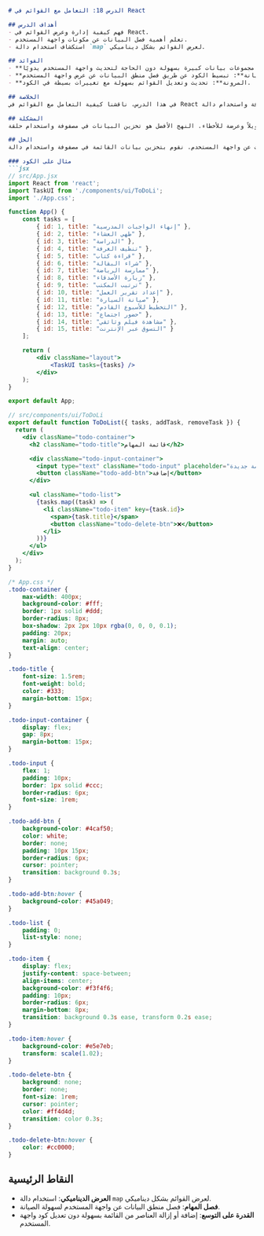 ```markdown
# الدرس 18: التعامل مع القوائم في React

## أهداف الدرس
- فهم كيفية إدارة وعرض القوائم في React.
- تعلم أهمية فصل البيانات عن مكونات واجهة المستخدم.
- استكشاف استخدام دالة `map` لعرض القوائم بشكل ديناميكي.

## الفوائد
- **القدرة على التوسع**: إدارة مجموعات بيانات كبيرة بسهولة دون الحاجة لتحديث واجهة المستخدم يدويًا.
- **سهولة الصيانة**: تبسيط الكود عن طريق فصل منطق البيانات عن عرض واجهة المستخدم.
- **المرونة**: تحديث وتعديل القوائم بسهولة مع تغييرات بسيطة في الكود.

## الخلاصة
في هذا الدرس، ناقشنا كيفية التعامل مع القوائم في React بشكل فعال. بدلًا من إنشاء عناصر واجهة المستخدم يدويًا لكل عنصر في القائمة، يمكننا استخدام نهج يعتمد على البيانات. عن طريق تخزين بيانات القائمة في مصفوفة واستخدام دالة `map`، يمكننا إنشاء مكونات واجهة المستخدم بشكل ديناميكي. هذا النهج أكثر قابلية للتوسع والصيانة، خاصة في المشاريع الكبيرة.

## المشكلة
في التحديات السابقة، رأينا كيفية عرض مجموعة من المنشورات أو الأزرار يدويًا. ومع ذلك، هذا النهج غير عملي ولا يمكن توسيعه، خاصة في المشاريع الكبيرة. إنشاء عناصر واجهة المستخدم يدويًا لكل عنصر في القائمة يستغرق وقتًا طويلاً وعرضة للأخطاء. النهج الأفضل هو تخزين البيانات في مصفوفة واستخدام حلقة (مثل `map`) لإنشاء عناصر واجهة المستخدم بشكل ديناميكي.

## الحل
يتضمن الحل فصل البيانات عن واجهة المستخدم. نقوم بتخزين بيانات القائمة في مصفوفة واستخدام دالة `map` للتنقل عبر المصفوفة وإنشاء عناصر واجهة المستخدم المقابلة. بهذه الطريقة، إضافة عنصر جديد إلى القائمة يتطلب فقط إضافته إلى المصفوفة، وسيتم تحديث واجهة المستخدم تلقائيًا.

### مثال على الكود
```jsx
// src/App.jsx
import React from 'react';
import TaskUI from './components/ui/ToDoLi';
import './App.css';  

function App() {
    const tasks = [
        { id: 1, title: "إنهاء الواجبات المدرسية" },
        { id: 2, title: "طهي العشاء" },
        { id: 3, title: "الدراسة" },
        { id: 4, title: "تنظيف الغرفة" },
        { id: 5, title: "قراءة كتاب" },
        { id: 6, title: "شراء البقالة" },
        { id: 7, title: "ممارسة الرياضة" },
        { id: 8, title: "زيارة الأصدقاء" },
        { id: 9, title: "ترتيب المكتب" },
        { id: 10, title: "إعداد تقرير العمل" },
        { id: 11, title: "صيانة السيارة" },
        { id: 12, title: "التخطيط للأسبوع القادم" },
        { id: 13, title: "حضور اجتماع" },
        { id: 14, title: "مشاهدة فيلم وثائقي" },
        { id: 15, title: "التسوق عبر الإنترنت" }
    ];

    return (
        <div className="layout">
            <TaskUI tasks={tasks} />
        </div>
    );
}

export default App;
```

```jsx
// src/components/ui/ToDoLi
export default function ToDoList({ tasks, addTask, removeTask }) {
  return (
    <div className="todo-container">
      <h2 className="todo-title">قائمة المهام</h2>

      <div className="todo-input-container">
        <input type="text" className="todo-input" placeholder="إضافة مهمة جديدة..." />
        <button className="todo-add-btn">إضافة</button>
      </div>

      <ul className="todo-list">
        {tasks.map((task) => (
          <li className="todo-item" key={task.id}>
            <span>{task.title}</span>
            <button className="todo-delete-btn">❌</button>
          </li>
        ))}
      </ul>
    </div>
  );
}
```

```css
/* App.css */
.todo-container {
    max-width: 400px;
    background-color: #fff;
    border: 1px solid #ddd;
    border-radius: 8px;
    box-shadow: 2px 2px 10px rgba(0, 0, 0, 0.1);
    padding: 20px;
    margin: auto;
    text-align: center;
}

.todo-title {
    font-size: 1.5rem;
    font-weight: bold;
    color: #333;
    margin-bottom: 15px;
}

.todo-input-container {
    display: flex;
    gap: 8px;
    margin-bottom: 15px;
}

.todo-input {
    flex: 1;
    padding: 10px;
    border: 1px solid #ccc;
    border-radius: 6px;
    font-size: 1rem;
}

.todo-add-btn {
    background-color: #4caf50;
    color: white;
    border: none;
    padding: 10px 15px;
    border-radius: 6px;
    cursor: pointer;
    transition: background 0.3s;
}

.todo-add-btn:hover {
    background-color: #45a049;
}

.todo-list {
    padding: 0;
    list-style: none;
}

.todo-item {
    display: flex;
    justify-content: space-between;
    align-items: center;
    background-color: #f3f4f6;
    padding: 10px;
    border-radius: 6px;
    margin-bottom: 8px;
    transition: background 0.3s ease, transform 0.2s ease;
}

.todo-item:hover {
    background-color: #e5e7eb;
    transform: scale(1.02);
}

.todo-delete-btn {
    background: none;
    border: none;
    font-size: 1rem;
    cursor: pointer;
    color: #ff4d4d;
    transition: color 0.3s;
}

.todo-delete-btn:hover {
    color: #cc0000;
}
```

## النقاط الرئيسية
- **العرض الديناميكي**: استخدام دالة `map` لعرض القوائم بشكل ديناميكي.
- **فصل المهام**: فصل منطق البيانات عن واجهة المستخدم لسهولة الصيانة.
- **القدرة على التوسع**: إضافة أو إزالة العناصر من القائمة بسهولة دون تعديل كود واجهة المستخدم.

